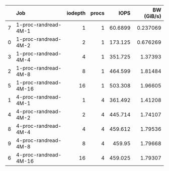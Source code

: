 |    | Job                   |   iodepth |   procs |     IOPS |   BW (GiB/s) |
|---:|:----------------------|----------:|--------:|---------:|-------------:|
|  7 | 1-proc-randread-4M-1  |         1 |       1 |  60.6899 |     0.237069 |
|  0 | 1-proc-randread-4M-2  |         2 |       1 | 173.125  |     0.676269 |
|  3 | 1-proc-randread-4M-4  |         4 |       1 | 351.725  |     1.37393  |
|  2 | 1-proc-randread-4M-8  |         8 |       1 | 464.599  |     1.81484  |
|  5 | 1-proc-randread-4M-16 |        16 |       1 | 503.308  |     1.96605  |
|  1 | 4-proc-randread-4M-1  |         1 |       4 | 361.492  |     1.41208  |
|  4 | 4-proc-randread-4M-2  |         2 |       4 | 445.714  |     1.74107  |
|  8 | 4-proc-randread-4M-4  |         4 |       4 | 459.612  |     1.79536  |
|  9 | 4-proc-randread-4M-8  |         8 |       4 | 459.95   |     1.79668  |
|  6 | 4-proc-randread-4M-16 |        16 |       4 | 459.025  |     1.79307  |
